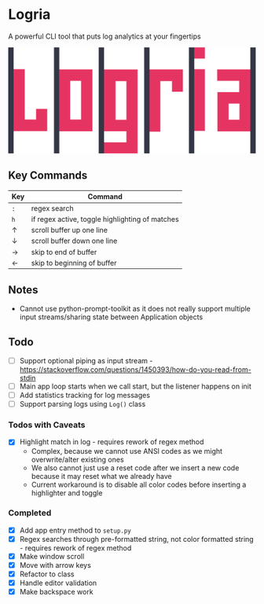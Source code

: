 # Logria
 A powerful CLI tool that puts log analytics at your fingertips

![Logria Logo](/branding/logria.png)

## Key Commands

| Key | Command |
|--|--|
| `:` | regex search |
| `h` | if regex active, toggle highlighting of matches |
| ↑ | scroll buffer up one line |
| ↓ | scroll buffer down one line |
| → | skip to end of buffer |
| ← | skip to beginning of buffer |

## Notes

- Cannot use python-prompt-toolkit as it does not really support multiple input streams/sharing state between Application objects

## Todo

- [ ] Support optional piping as input stream - https://stackoverflow.com/questions/1450393/how-do-you-read-from-stdin
- [ ] Main app loop starts when we call start, but the listener happens on init
- [ ] Add statistics tracking for log messages
- [ ] Support parsing logs using `Log()` class

### Todos with Caveats

- [x] Highlight match in log - requires rework of regex method
  - Complex, because we cannot use ANSI codes as we might overwrite/alter existing ones
  - We also cannot just use a reset code after we insert a new code because it may reset what we already have
  - Current workaround is to disable all color codes before inserting a highlighter and toggle

### Completed

- [x] Add app entry method to `setup.py`
- [x] Regex searches through pre-formatted string, not color formatted string - requires rework of regex method
- [x] Make window scroll
- [x] Move with arrow keys
- [x] Refactor to class
- [x] Handle editor validation
- [x] Make backspace work
